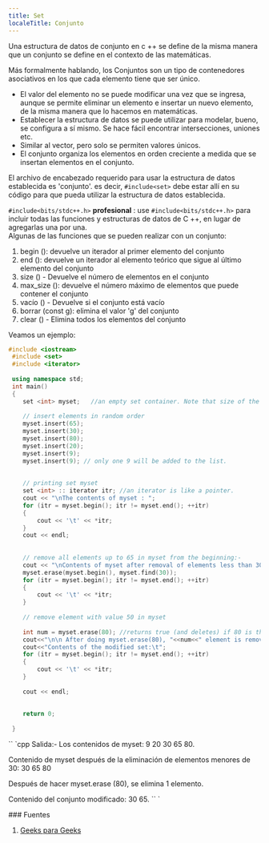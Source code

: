 ```yaml
---
title: Set
localeTitle: Conjunto
---
```

Una estructura de datos de conjunto en c ++ se define de la misma manera que un conjunto se define en el contexto de las matemáticas.

Más formalmente hablando, los Conjuntos son un tipo de contenedores asociativos en los que cada elemento tiene que ser único.

*   El valor del elemento no se puede modificar una vez que se ingresa, aunque se permite eliminar un elemento e insertar un nuevo elemento, de la misma manera que lo hacemos en matemáticas.
*   Establecer la estructura de datos se puede utilizar para modelar, bueno, se configura a sí mismo. Se hace fácil encontrar intersecciones, uniones etc.
*   Similar al vector, pero solo se permiten valores únicos.
*   El conjunto organiza los elementos en orden creciente a medida que se insertan elementos en el conjunto.

El archivo de encabezado requerido para usar la estructura de datos establecida es 'conjunto'. es decir, `#include<set>` debe estar allí en su código para que pueda utilizar la estructura de datos establecida.

`#include<bits/stdc++.h>` **profesional** : use `#include<bits/stdc++.h>` para incluir todas las funciones y estructuras de datos de C ++, en lugar de agregarlas una por una.  
Algunas de las funciones que se pueden realizar con un conjunto:

1.  begin (): devuelve un iterador al primer elemento del conjunto
2.  end (): devuelve un iterador al elemento teórico que sigue al último elemento del conjunto
3.  size () - Devuelve el número de elementos en el conjunto
4.  max\_size (): devuelve el número máximo de elementos que puede contener el conjunto
5.  vacío () - Devuelve si el conjunto está vacío
6.  borrar (const g): elimina el valor 'g' del conjunto
7.  clear () - Elimina todos los elementos del conjunto

Veamos un ejemplo:

```cpp
#include <iostream> 
 #include <set> 
 #include <iterator> 
 
 using namespace std; 
 int main() 
 { 
    set <int> myset;   //an empty set container. Note that size of the set need not be declared, similar to vector. 
 
    // insert elements in random order 
    myset.insert(65); 
    myset.insert(30); 
    myset.insert(80); 
    myset.insert(20); 
    myset.insert(9); 
    myset.insert(9); // only one 9 will be added to the list. 
 
 
    // printing set myset 
    set <int> :: iterator itr; //an iterator is like a pointer. 
    cout << "\nThe contents of myset : "; 
    for (itr = myset.begin(); itr != myset.end(); ++itr) 
    { 
        cout << '\t' << *itr; 
    } 
    cout << endl; 
 
 
    // remove all elements up to 65 in myset from the beginning:- 
    cout << "\nContents of myset after removal of elements less than 30 : "; 
    myset.erase(myset.begin(), myset.find(30)); 
    for (itr = myset.begin(); itr != myset.end(); ++itr) 
    { 
        cout << '\t' << *itr; 
    } 
 
    // remove element with value 50 in myset 
 
    int num = myset.erase(80); //returns true (and deletes) if 80 is there in the list else returns 0. 
    cout<<"\n\n After doing myset.erase(80), "<<num<<" element is removed\n\n"; 
    cout<<"Contents of the modified set:\t"; 
    for (itr = myset.begin(); itr != myset.end(); ++itr) 
    { 
        cout << '\t' << *itr; 
    } 
 
    cout << endl; 
 
 
    return 0; 
 
 } 
```

\`\` \`cpp Salida:- Los contenidos de myset: 9 20 30 65 80.

Contenido de myset después de la eliminación de elementos menores de 30: 30 65 80

Después de hacer myset.erase (80), se elimina 1 elemento.

Contenido del conjunto modificado: 30 65. \`\` \`

\### Fuentes

1.  [Geeks para Geeks](https://www.geeksforgeeks.org/set-in-cpp-stl/)